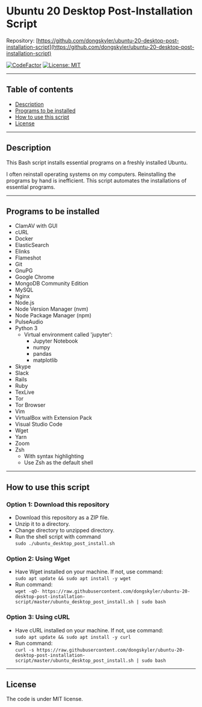 # Ubuntu 20 Desktop Post-Installation Script

Repository: [https://github.com/dongskyler/ubuntu-20-desktop-post-installation-script](https://github.com/dongskyler/ubuntu-20-desktop-post-installation-script)

[![CodeFactor](https://www.codefactor.io/repository/github/dongskyler/ubuntu-20-desktop-post-installation-script/badge)](https://www.codefactor.io/repository/github/dongskyler/ubuntu-20-desktop-post-installation-script)
[![License: MIT](https://img.shields.io/badge/License-MIT-yellow.svg)](https://opensource.org/licenses/MIT)

---

## Table of contents

- [Description](#Description)
- [Programs to be installed](#Programs-to-be-installed)
- [How to use this script](#How-to-use-this-script)
- [License](#License)

---

## Description

This Bash script installs essential programs on a freshly installed Ubuntu.

I often reinstall operating systems on my computers. Reinstalling the programs by hand is inefficient. This script automates the installations of essential programs.

---

## Programs to be installed

- ClamAV with GUI
- cURL
- Docker
- ElasticSearch
- Elinks
- Flameshot
- Git
- GnuPG
- Google Chrome
- MongoDB Community Edition
- MySQL
- Nginx
- Node.js
- Node Version Manager (nvm)
- Node Package Manager (npm)
- PulseAudio
- Python 3
  - Virtual environment called 'jupyter':
    - Jupyter Notebook
    - numpy
    - pandas
    - matplotlib
- Skype
- Slack
- Rails
- Ruby
- TexLive
- Tor
- Tor Browser
- Vim
- VirtualBox with Extension Pack
- Visual Studio Code
- Wget
- Yarn
- Zoom
- Zsh
  - With syntax highlighting
  - Use Zsh as the default shell

---

## How to use this script

### Option 1: Download this repository

- Download this repository as a ZIP file.
- Unzip it to a directory.
- Change directory to unzipped directory.
- Run the shell script with command \
  `sudo ./ubuntu_desktop_post_install.sh`

### Option 2: Using Wget

- Have Wget installed on your machine. If not, use command: \
  `sudo apt update && sudo apt install -y wget`
- Run command: \
  `wget -qO- https://raw.githubusercontent.com/dongskyler/ubuntu-20-desktop-post-installation-script/master/ubuntu_desktop_post_install.sh | sudo bash`

### Option 3: Using cURL

- Have cURL installed on your machine. If not, use command: \
  `sudo apt update && sudo apt install -y curl`
- Run command: \
  `curl -s https://raw.githubusercontent.com/dongskyler/ubuntu-20-desktop-post-installation-script/master/ubuntu_desktop_post_install.sh | sudo bash`

---

## License

The code is under MIT license.
